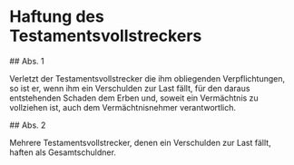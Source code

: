 # Haftung des Testamentsvollstreckers



\#\# Abs. 1

 Verletzt der Testamentsvollstrecker die ihm obliegenden Verpflichtungen, so ist er, wenn ihm ein Verschulden zur Last fällt, für den daraus entstehenden Schaden dem Erben und, soweit ein Vermächtnis zu vollziehen ist, auch dem Vermächtnisnehmer verantwortlich.

\#\# Abs. 2

 Mehrere Testamentsvollstrecker, denen ein Verschulden zur Last fällt, haften als Gesamtschuldner. 


